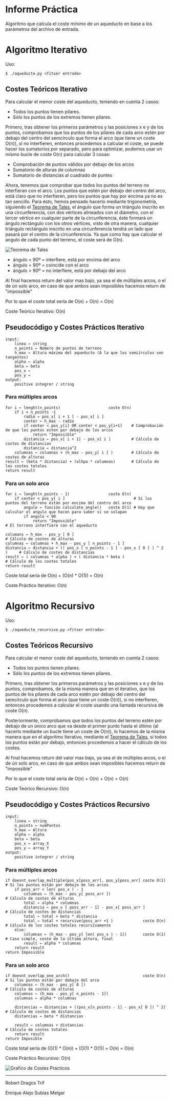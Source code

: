 # Informe Práctica

Algoritmo que calcula el coste mínimo de un aqueducto en base a los parámetros del archivo de entrada.

#           Algoritmo Iterativo                       #

Uso:

    $ ./aqueducte.py <fitxer entrada>

##          Costes Teóricos Iterativo                  ##

Para calcular el menor coste del aqueducto, teniendo en cuenta 2 casos:
 - Todos los puntos tienen pilares.
 - Sólo los puntos de los extremos tienen pilares.

Primero, tras obtener los primeros parámetros y las posiciones x e y de los puntos,
comprobamos que los puntos de los pilares de cada arco estén por debajo del centro del semcírculo que forma el arco (que tiene un coste O(n)),
si no interfieren, entonces procedemos a calcular el coste, se puede hacer los sumatorios por separado, pero para optimizar,
podemos usar un mismo bucle de coste O(n) para calcular 3 cosas:
 - Comprobación de puntos válidos por debajo de los arcos
 - Sumatorio de alturas de columnas
 - Sumatorio de distancias al cuadrado de puntes

Ahora, tenemos que comprobar que todos los puntos del terreno no interfieran con el arco.
Los puntos que estén por debajo del centro del arco, está claro que no interfieren, pero los puntos que hay por encima ya no es tan sencillo.
Para ésto, hemos pensado hacerlo mediante trigonometría, siguiendo el [Teorema de Tales](https://en.wikipedia.org/wiki/Thales%27s_theorem), el ángulo que forma un triángulo inscrito en una circunferencia, con dos vértices alineados con el diámetro, con el tercer vértice en cualquier parte de la circunferencia, éste formará un ángulo rectángulo con los otros vértices, visto de otra manera,
cualquier triángulo rectángulo inscrito en una circunferencia tendrá un lado que pasará por el centro de la circunferencia.
Ya que como hay que calcular el angulo de cada punto del terreno, el coste será de O(n).

![Teorema de Tales](https://upload.wikimedia.org/wikipedia/commons/4/44/Thales%27_Theorem_Simple.svg)
 - ángulo < 90º = interfiere, está por encima del arco
 - ángulo = 90º = coincide con el arco
 - ángulo > 90º = no interfiere, está por debajo del arco

Al final hacemos return del valor mas bajo, ya sea el de múltiples arcos, o el de ún solo arco, en caso de que ambos sean imposibles hacemos return de "impossible"

Por lo que el coste total sería de O(n) + O(n) = O(n)

Coste Teórico Iterativo: O(n)

##          Pseudocódigo y Costes Prácticos Iterativo          ##

    input:
        linea ← string
        n_points ← Número de puntos de terreno
        h_max ← Altura máxima del aqueducto (A la que los semiírculos son tangentes)
        alpha ← alpha
        beta ← beta
        pos_x ←
        pos_y ←
    output:
        positive integrer / string

###         Para múltiples arcos

    for i ← lenght(n_points)                     coste O(n)
        if i < n_points -1
            radio ← pos_x[ i + 1 ] - pos_x[ i ]
            center ← h_max - radio
            if center < pos_y[i] OR center < pos_y[i+1]    # Comprobación de que los puntos esten por debajo de los arcos
                return "Impossible"
            distancia ← pos_x[ i + 1] - pos_x[ i ]         # Cálculo de costes de distancias
            distancia ← distancia^2
        columnas ← columnas + (h_max - pos_y[ i ] )        # Cálculo de costes de alturas
    result ← (beta * distancia) + (alhpa * columnas)       # Cálculo de los costes totales
    return result

###         Para un solo arco

    for i ← lenght(n_points - 1)                 coste O(n)
        if center < pos_y[ i ]                              # Si los puntos del terreno están por encima del centro del arco
            angulo ← función calculate_angle()   coste O(1) # Hay que calcular el angulo que hacen para saber si se solapan
            if angulo < 90
                return "Impossible"                                             # El terreno interfiere con el aqueducto

    columans ← h_max - pos_y [ 0 ]                                              # Cálculo de costes de alturas
    columnas ← columnas + h_max - pos_y [ n_points - 1 ]
    distancia ← distancia + (( pos_x [ n_points - 1 ] - pos_x [ 0 ] ) ^ 2 )     # Cálculo de costes de distancias
    result ← ( columnas * alpha ) + ( distancia * beta )                        # Cálculo de los costes totales
    return result

Coste total sería de O(n) + (O(n) * O(1)) = O(n)

Coste Práctico Iterativo: O(n)

#           Algoritmo Recursivo                           #

Uso:

    $ ./aqueducte_recursive.py <fitxer entrada>

##          Costes Teóricos Recursivo                    ##

Para calcular el menor coste del aqueducto, teniendo en cuenta 2 casos:
 - Todos los puntos tienen pilares.
 - Sólo los puntos de los extremos tienen pilares.

Primero, tras obtener los primeros parámetros y las posiciones x e y de los puntos, comprobamos, de la misma manera que en el iterativo, que los puntos de los pilares de cada arco estén por debajo del centro del semcírculo que forma el arco (que tiene un coste O(n)), si no interfieren, entonces procedemos a calcular el coste usando una llamada recursiva de coste O(n).

Posteriormente, comprobamos que todos los puntos del terreno estén por debajo de un único arco que va desde el primer punto hasta el último (al hacerlo mediante un bucle tiene un coste de O(n)), lo hacemos de la misma manera que en el algoritmo Iterativo, mediante el [Teorema de Tales](https://en.wikipedia.org/wiki/Thales%27s_theorem), si todos los puntos están por debajo, entonces procedemos a hacer el cálculo de los costes.

Al final hacemos return del valor mas bajo, ya sea el de múltiples arcos, o el de ún solo arco, en caso de que ambos sean imposibles hacemos return de "impossible"

Por lo que el coste total sería de O(n) + O(n) + O(n) = O(n)

Coste Teórico Recursivo: O(n)

##          Pseudocódigo y Costes Prácticos Recursivo      ##

    input:
        linea ← string
        n_points ← numPuntos
        h_max ← Altura
        alpha ← alpha
        beta ← beta
        pos_x ← array_X
        pos_y ← array_Y
    output:
        positive integrer / string

###         Para múltiples arcos

    if doesnt_overlap_multiple(pos_x[poss_arr], pos_y[poss_arr] coste O(1)  # Si los puntos están por debajo de los arcos
        if poss_arr < len( pos_x ) - 1
            columnas ← (h_max - pos_y[ poss_arr ])                          # Cálculo de costes de alturas
            total ← alpha * columnas
            distancia ← pox_x [ poss_arr - 1] - pox_x[ poss_arr ]           # Cálculo de costes de distancias
            total ← total + beta * distancia
            total ← total + recursive(poss_arr +1 )             coste O(n)  # Cálculo de los costes totales recursivamente
        else:
            columnas ← (h_max - pos_y[ len( pos_x ) - 1])       coste O(1)  # Caso simple, coste de la última altura, final
            result ← alpha * columnas
        return result
    return Impossible

###         Para un solo arco

    if doesnt_overlap_one_arch()                                coste O(n)  # Si los puntos están por debajo del arco
        columnas ← (h_max - pos_y[ 0 ])                                     # Cálculo de costes de alturas
        columnas ← (h_max - pos_y[ n_points - 1])
        columnas ← alpha * columnas

        distancias ← distancias + ((pos_x[n_points - 1] - pos_x[ 0 ]) ^ 2)  # Cálculo de costes de distancias
        distancias ← beta * distancias

        result ← columnas + distancias                                      # Cálculo de costes totales
        return result
    return Imposible

Coste total sería de  (O(1) * O(n)) + (O(1) * O(1)) + O(n) = O(n)

Coste Práctico Recursivo: O(n)

![Grafico de Costes Practicos](Grafico.JPG)

____________________________________________________________

Robert Dragos Trif

Enrique Alejo Subías Melgar

